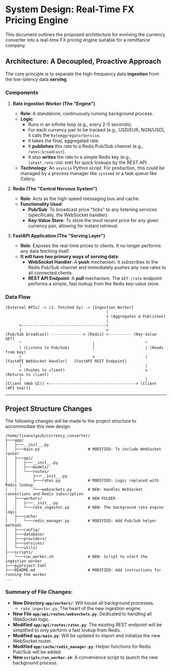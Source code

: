 # System Design: Real-Time FX Pricing Engine

This document outlines the proposed architecture for evolving the currency converter into a real-time FX pricing engine suitable for a remittance company.

## Architecture: A Decoupled, Proactive Approach

The core principle is to separate the high-frequency data **ingestion** from the low-latency data **serving**.

### Components

1.  **Rate Ingestion Worker (The "Engine")**
    *   **Role**: A standalone, continuously running background process.
    *   **Logic**:
        *   Runs in an infinite loop (e.g., every 2-5 seconds).
        *   For each currency pair to be tracked (e.g., USD/EUR, NGN/USD), it calls the `RateAggregatorService`.
        *   It takes the final, aggregated rate.
        *   It **publishes** this rate to a Redis Pub/Sub channel (e.g., `rates:broadcast`).
        *   It also **writes** the rate to a simple Redis key (e.g., `latest_rate:USD-EUR`) for quick lookups by the REST API.
    *   **Technology**: An `asyncio` Python script. For production, this could be managed by a process manager like `systemd` or a task queue like Celery.

2.  **Redis (The "Central Nervous System")**
    *   **Role**: Acts as the high-speed messaging bus and cache.
    *   **Functionality Used**:
        *   **Pub/Sub**: To broadcast price "ticks" to any listening services (specifically, the WebSocket handler).
        *   **Key-Value Store**: To store the most recent price for any given currency pair, allowing for instant retrieval.

3.  **FastAPI Application (The "Serving Layer")**
    *   **Role**: Exposes the real-time prices to clients. It no longer performs any data fetching itself.
    *   **It will have two primary ways of serving data**:
        *   **WebSocket Handler**: A **push** mechanism. It subscribes to the Redis Pub/Sub channel and immediately pushes any new rates to all connected clients.
        *   **REST API Endpoint**: A **pull** mechanism. The `GET /rate` endpoint performs a simple, fast lookup from the Redis key-value store.

### Data Flow

```
[External APIs] -> (1. Fetched by) -> [Ingestion Worker]
                                            |
                                            v (Aggregates & Publishes)
                                            |
      +-------------------------------------+
      |                                     v
(Pub/Sub broadcast) --------------> [Redis] <---------- (Key-Value GET)
      ^                               |                      ^
      | (Listens to Pub/Sub)          |                      | (Reads from key)
      |                               v                      |
[FastAPI WebSocket Handler]   [FastAPI REST Endpoint]
      |                                                      |
      v (Pushes to client)                                   v (Returns to client)
      |                                                      |
[Client (Web UI)] <--------------------------------------> [Client (API User)]
```

---

## Project Structure Changes

The following changes will be made to the project structure to accommodate this new design.

```
/home/lisanalgaib/currency_converter/
├───app/
│   ├───__init__.py
│   ├───main.py                     # MODIFIED: To include WebSocket router
│   ├───api/
│   │   ├───__init__.py
│   │   ├───models/
│   │   └───routes/
│   │       ├───__init__.py
│   │       ├───rates.py            # MODIFIED: Logic replaced with Redis lookup
│   │       └───websockets.py       # NEW: Handles WebSocket connections and Redis subscription
│   ├───workers/                    # NEW FOLDER
│   │   ├───__init__.py
│   │   └───rate_ingestor.py        # NEW: The background rate engine logic
│   ├───cache/
│   │   └───redis_manager.py        # MODIFIED: Add Pub/Sub helper methods
│   ├───config/
│   ├───database/
│   ├───providers/
│   ├───services/
│   └───utils/
├───scripts/
│   └───run_worker.sh               # NEW: Script to start the ingestion worker
├───pyproject.toml
├───README.md                       # MODIFIED: Add instructions for running the worker
...
```

### Summary of File Changes:

*   **New Directory `app/workers/`**: Will house all background processes.
    *   `rate_ingestor.py`: The heart of the new ingestion engine.
*   **New File `app/api/routes/websockets.py`**: Dedicated to handling all WebSocket logic.
*   **Modified `app/api/routes/rates.py`**: The existing REST endpoint will be simplified to only perform a fast lookup from Redis.
*   **Modified `app/main.py`**: Will be updated to import and initialize the new WebSocket router.
*   **Modified `app/cache/redis_manager.py`**: Helper functions for Redis Pub/Sub will be added.
*   **New `scripts/run_worker.sh`**: A convenience script to launch the new background process.
